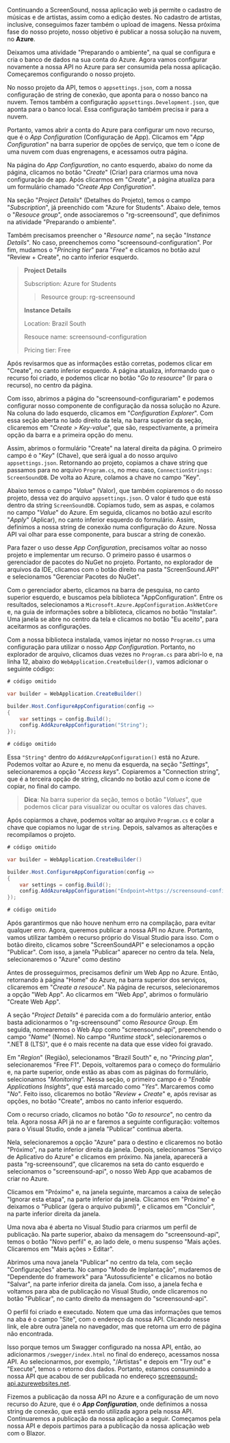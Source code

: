 Continuando a ScreenSound, nossa aplicação web já permite o cadastro de músicas e de artistas, assim como a edição destes. No cadastro de artistas, inclusive, conseguimos fazer também o upload de imagens. Nessa próxima fase do nosso projeto, nosso objetivo é publicar a nossa solução na nuvem, no **Azure**. 

Deixamos uma atividade "Preparando o ambiente", na qual se configura e cria o banco de dados na sua conta do Azure. Agora vamos configurar novamente a nossa API no Azure para ser consumida pela nossa aplicação. Começaremos configurando o nosso projeto.

No nosso projeto da API, temos o `appsettings.json`, com a nossa configuração de string de conexão, que aponta para o nosso banco na nuvem. Temos também a configuração `appsettings.Development.json`, que aponta para o banco local. Essa configuração também precisa ir para a nuvem.

Portanto, vamos abrir a conta do Azure para configurar um novo recurso, que é o *App Configuration* (Configuração de App). Clicamos em "*App Configuration*" na barra superior de opções de serviço, que tem o ícone de uma nuvem com duas engrenagens, e acessamos outra página.

Na página do *App Configuration*, no canto esquerdo, abaixo do nome da página, clicamos no botão "*Create*" (Criar) para criarmos uma nova configuração de app. Após clicarmos em "*Create*", a página atualiza para um formulário chamado "*Create App Configuration*".

Na seção "*Project Details*" (Detalhes do Projeto), temos o campo "*Subscription*", já preenchido com "Azure for Students". Abaixo dele, temos o "*Resouce group*", onde associaremos o "rg-screensound", que definimos na atividade "Preparando o ambiente".

Também precisamos preencher o "*Resource name*", na seção "*Instance Details*". No caso, preenchemos como "screensound-configuration". Por fim, mudamos o "*Princing tier*" para "*Free*" e clicamos no botão azul "Review + Create", no canto inferior esquerdo.

> **Project Details**
> 
> Subscription: Azure for Students
>> Resource group: rg-screensound
> 
> **Instance Details**
> 
> Location: Brazil South
> 
> Resouce name: screensound-configuration
> 
> Pricing tier: Free

Após revisarmos que as informações estão corretas, podemos clicar em "Create", no canto inferior esquerdo. A página atualiza, informando que o recurso foi criado, e podemos clicar no botão "*Go to resource*" (Ir para o recurso), no centro da página.

Com isso, abrimos a página do "screensound-configurariam" e podemos configurar nosso componente de configuração da nossa solução no Azure. Na coluna do lado esquerdo, clicamos em "*Configuration Explorer*". Com essa seção aberta no lado direito da tela, na barra superior da seção, clicaremos em  "*Create > Key-value*", que são, respectivamente, a primeira opção da barra e a primeira opção do menu. 

Assim, abrimos o formulário "Create" na lateral direita da página. O primeiro campo é o "*Key*" (Chave), que será igual a do nosso arquivo `appsettings.json`. Retornando ao projeto, copiamos a chave string que passamos para no arquivo `Program.cs`, no meu caso, `ConnectionStrings: ScreenSoundDB`. De volta ao Azure, colamos a chave no campo "Key".

Abaixo temos o campo "*Value*" (Valor), que também copiaremos o do nosso projeto, dessa vez do arquivo `appsettings.json`. O valor é tudo que está dentro da string `ScreenSoundDB`. Copiamos tudo, sem as aspas, e colamos no campo "*Value*" do Azure. Em seguida, clicamos no botão azul escrito "*Apply*" (Aplicar), no canto inferior esquerdo do formulário. Assim, definimos a nossa string de conexão numa configuração do Azure. Nossa API vai olhar para esse componente, para buscar a string de conexão.

Para fazer o uso desse *App Configuration*, precisamos voltar ao nosso projeto e implementar um recurso. O primeiro passo é usarmos o gerenciador de pacotes do NuGet no projeto. Portanto, no explorador de arquivos da IDE, clicamos com o botão direito na pasta "ScreenSound.API" e selecionamos "Gerenciar Pacotes do NuGet".

Com o gerenciador aberto, clicamos na barra de pesquisa, no canto superior esquerdo, e buscamos pela biblioteca "AppConfiguration". Entre os resultados, selecionamos a `Microsoft.Azure.AppConfiguration.AskNetCore` e, na guia de informações sobre a biblioteca, clicamos no botão "Instalar". Uma janela se abre no centro da tela e clicamos no botão "Eu aceito", para aceitarmos as configurações.

Com a nossa biblioteca instalada, vamos injetar no nosso `Program.cs` uma configuração para utilizar o nosso *App Configuration*. Portanto, no explorador de arquivo, clicamos duas vezes no `Program.cs` para abri-lo e, na linha 12, abaixo do `WebApplication.CreateBuilder()`, vamos adicionar o seguinte código:

```c#
# código omitido

var builder = WebApplication.CreateBuilder()

builder.Host.ConfigureAppConfiguration(config =>
{
	var settings = config.Build();
	config.AddAzureAppConfiguration("String");
});

# código omitido
```

Essa `"String"` dentro do `AddAzureAppConfiguration()` está no Azure. Podemos voltar ao Azure e, no menu da esquerda, na seção "*Settings*", selecionaremos a opção "*Access keys*". Copiaremos a "Connection string", que é a terceira opção de string, clicando no botão azul com o ícone de copiar, no final do campo.

> **Dica**: Na barra superior da seção, temos o botão "*Values*", que podemos clicar para visualizar ou ocultar os valores das chaves.

Após copiarmos a chave, podemos voltar ao arquivo `Program.cs` e colar a chave que copiamos no lugar de `string`. Depois, salvamos as alterações e recompilamos o projeto.

```c#
# código omitido

var builder = WebApplication.CreateBuilder()

builder.Host.ConfigureAppConfiguration(config =>
{
	var settings = config.Build();
	config.AddAzureAppConfiguration("Endpoint=https://screensound-configuration.azconfig.io;Id=3HVQ;Secret=wG635SERfsnjk+sSDG5DFAF5=");
});

# código omitido
```

Após garantirmos que não houve nenhum erro na compilação, para evitar qualquer erro. Agora, queremos publicar a nossa API no Azure. Portanto, vamos utilizar também o recurso próprio do Visual Studio para isso. Com o botão direito, clicamos sobre "ScreenSoundAPI" e selecionamos a opção "Publicar". Com isso, a janela "Publicar" aparecer no centro da tela. Nela, selecionaremos o "Azure" como destino

Antes de prosseguirmos, precisamos definir um Web App no Azure. Então, retornando à página "Home" do Azure, na barra superior dos serviços, clicaremos em "*Create a resouce*". Na página de recursos, selecionaremos a opção "Web App". Ao clicarmos em "Web App", abrimos o formulário "Create Web App". 

A seção "*Project Details*" é parecida com a do formulário anterior, então basta adicionarmos o "rg-screensound" como *Resource Group*. Em seguida, nomearemos o Web App como "screensound-api", preenchendo o campo "*Name*" (Nome). No campo "*Runtime stack*", selecionaremos o ".NET 8 (LTS)", que é o mais recente na data que esse vídeo foi gravado.

Em "*Region*" (Região), selecionamos "Brazil South" e, no "*Princing plan*", selecionaremos "Free F1". Depois, voltaremos para o começo do formulário e, na parte superior, onde estão as abas com as páginas do formulário, selecionamos "*Monitoring*". Nessa seção, o primeiro campo é o "*Enable Applications Insights*", que está marcado como "*Yes*". Marcaremos como "*No*". Feito isso, clicaremos no botão "*Review + Create*" e, após revisar as opções, no botão "Create", ambos no canto inferior esquerdo.

Com o recurso criado, clicamos no botão "*Go to resource*", no centro da tela. Agora nossa API já no ar e faremos a seguinte configuração: voltemos para o Visual Studio, onde a janela "Publicar" continua aberta.

Nela, selecionaremos a opção "Azure" para o destino e clicaremos no botão "Próximo", na parte inferior direita da janela. Depois, selecionamos "Serviço de Aplicativo do Azure" e clicamos em próximo. Na janela, aparecerá a pasta "rg-screensound", que clicaremos na seta do canto esquerdo e selecionamos o "screensound-api", o nosso Web App que acabamos de criar no Azure.

Clicamos em "Próximo" e, na janela seguinte, marcamos a caixa de seleção "Ignorar esta etapa", na parte inferior da janela. Clicamos em "Próximo" e deixamos o "Publicar (gera o arquivo pubxml)", e clicamos em "Concluir", na parte inferior direita da janela.

Uma nova aba é aberta no Visual Studio para criarmos um perfil de publicação. Na parte superior, abaixo da mensagem do "screensound-api", temos o botão "Novo perfil" e, ao lado dele, o menu suspenso "Mais ações. Clicaremos em "Mais ações > Editar".

Abrimos uma nova janela "Publicar" no centro da tela, com seção "Configurações" aberta. No campo "Modo de Implantação", mudaremos de "Dependente do framework" para "Autossuficiente" e clicamos no botão "Salvar", na parte inferior direita da janela. Com isso, a janela fecha e voltamos para aba de publicação no Visual Studio, onde clicaremos no botão "Publicar", no canto direito da mensagem do "screensound-api".

O perfil foi criado e executado. Notem que uma das informações que temos na aba é o campo "Site", com o endereço da nossa API. Clicando nesse link, ele abre outra janela no navegador, mas que retorna um erro de página não encontrada.

Isso porque temos um Swagger configurado na nossa API, então, ao adicionarmos `/swegger/index.html` no final do endereço, acessamos nossa API. Ao selecionarmos, por exemplo, "/Artistas" e depois em "Try out" e "Execute", temos o retorno dos dados. Portanto, estamos consumindo a nossa API que acabou de ser publicada no endereço [screensound-api.azurewebsites.net](https://screensound-api.azurewebsites.net/swagger/index.html).

Fizemos a publicação da nossa API no Azure e a configuração de um novo recurso do Azure, que é o ***App Configuration***, onde definimos a nossa string de conexão, que está sendo utilizada agora pela nossa API. Continuaremos a publicação da nossa aplicação a seguir. Começamos pela nossa API e depois partimos para a publicação da nossa aplicação web com o Blazor.